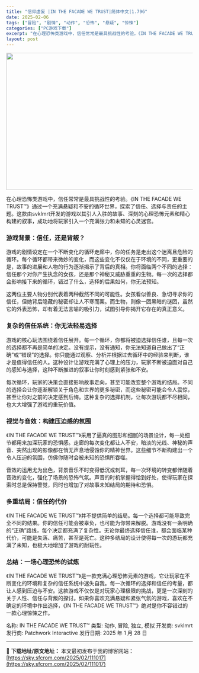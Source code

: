 ```yaml
---
title: "信仰虚妄 |IN THE FACADE WE TRUST|简体中文|1.79G"
date: 2025-02-06
tags: ["冒险", "剧情", "动作", "恐怖", "悬疑", "惊悚"]
categories: ["PC游戏下载"]
excerpt: "在心理恐怖类游戏中，信任常常是最具挑战性的考验。《IN THE FACADE WE TRUST™》通过一个充满悬疑和不安的循环世界，探索了信任、选择与责任的主题。这款由svklmrt开发的游戏以其引人入胜的故事、深刻的心理恐怖元素和精心构建的叙事，成功地将玩家引入一个充满张力和未知的心灵迷宫。 游戏&hellip;"
layout: post
---
```


<img class="aligncenter size-full wp-image-111018" src="https://sky.sfcrom.com/wp-content/uploads/2025/02/2025020605380864.webp" alt="" width="660" height="370" />

在心理恐怖类游戏中，信任常常是最具挑战性的考验。《IN THE FACADE WE TRUST™》通过一个充满悬疑和不安的循环世界，探索了信任、选择与责任的主题。这款由svklmrt开发的游戏以其引人入胜的故事、深刻的心理恐怖元素和精心构建的叙事，成功地将玩家引入一个充满张力和未知的心灵迷宫。
<h3>游戏背景：信任，还是背叛？</h3>
游戏的剧情设定在一个不断变化的循环走廊中，你的任务是走出这个迷离且危险的循环。每个循环都带来微妙的变化，而这些变化不仅仅在于环境的不同，更重要的是，故事的进展和人物的行为逐渐揭示了背后的真相。你将面临两个不同的选择：信任那个对你产生执念的女孩，还是那个神秘又威胁重重的生物。每一次的选择都会影响接下来的循环，错过了什么，选择的后果如何，你无法预知。

这两位主要人物分别代表着两种截然不同的可能性。女孩看似善良、急切寻求你的信任，但她背后隐藏的秘密却让人不寒而栗。而生物，则像一团黑暗的谜团，虽然它的外表恐怖，却有着无法言喻的吸引力，试图引导你揭开它存在的真正意义。
<h3>复杂的信任系统：你无法轻易选择</h3>
游戏的核心玩法围绕着信任展开。每一个循环，你都将被迫选择信任谁，且每一次的选择都不再是简单的决定。没有提示，没有通知，你无法知道自己做出了“正确”或“错误”的选择。你只能通过观察、分析并根据过去循环中的经验来判断，谁才是值得信任的人。这种设计让游戏充满了心理上的压力，玩家不断被迫面对自己的感知与选择，这种不断推进的叙事让你时刻感到紧张和不安。

每次循环，玩家的决策会直接影响故事走向，甚至可能改变整个游戏的结局。不同的选择会让你逐渐解锁关于角色和世界的更多秘密，而这些秘密可能会令人震惊，甚至让你对之前的决定感到后悔。这种复杂的选择机制，让每次游玩都不尽相同，也大大增强了游戏的重玩价值。
<h3>视觉与音效：构建压迫感的氛围</h3>
《IN THE FACADE WE TRUST™》采用了逼真的图形和细腻的场景设计，每一处细节都用来加深玩家的恐惧感。走廊的每次变化都让人不安，暗淡的光线、神秘的声音、突然出现的影像都在悄无声息地侵蚀你的精神世界。这些细节不断构建出一个令人压迫的氛围，仿佛你随时会被未知的恐惧所吞噬。

音效的运用尤为出色，背景音乐不时变得低沉或刺耳，每一次环境的转变都伴随着音效的变化，强化了场景的恐怖气氛。声音的时机掌握得恰到好处，使得玩家在探索时总是保持警觉，同时也增加了对故事未知结局的期待和恐惧。
<h3>多重结局：信任的代价</h3>
《IN THE FACADE WE TRUST™》并不提供简单的结局。每一个选择都可能导致完全不同的结果。你的信任可能会被辜负，也可能为你带来解脱。游戏没有一条明确的“正确”路线，每个决定都充满了复杂性。无论你最终选择信任谁，都会面临某种代价，可能是失落、痛苦，甚至是死亡。这种多结局的设计使得每一次的游玩都充满了未知，也极大地增加了游戏的耐玩性。
<h3>总结：一场心理恐怖的试炼</h3>
《IN THE FACADE WE TRUST™》是一款充满心理恐怖元素的游戏，它让玩家在不断变化的环境和复杂的信任系统中迷失自我。每一次循环的选择和信任的考量，都让人感到压迫与不安。这款游戏不仅仅是对玩家心理极限的挑战，更是一次深刻的关于人性、信任与背叛的探讨。如果你喜欢充满悬疑和紧张气氛的游戏，喜欢在不确定的环境中作出选择，《IN THE FACADE WE TRUST™》绝对是你不容错过的一款心理惊悚之作。

名称: IN THE FACADE WE TRUST™
类型: 动作, 冒险, 独立, 模拟
开发商: svklmrt
发行商: Patchwork Interactive
发行日期: 2025 年 1 月 28 日

---
📖 **下载地址/原文地址：** 本文最初发布于我的博客网站：[https://sky.sfcrom.com/2025/02/111017](https://sky.sfcrom.com/2025/02/111017)
